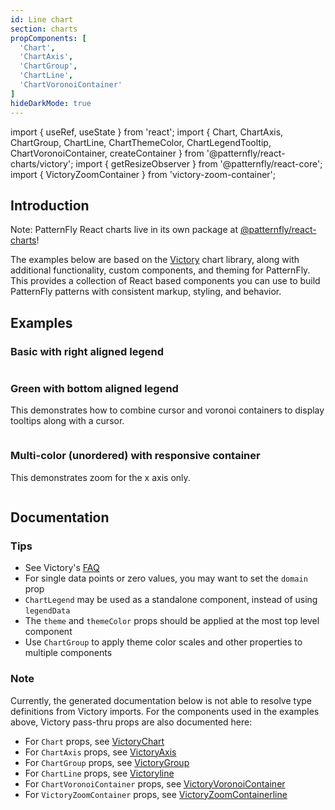 ```yaml
---
id: Line chart
section: charts
propComponents: [
  'Chart',
  'ChartAxis',
  'ChartGroup',
  'ChartLine',
  'ChartVoronoiContainer'
]
hideDarkMode: true
---
```


import { useRef, useState } from 'react';
import { Chart, ChartAxis, ChartGroup, ChartLine, ChartThemeColor, ChartLegendTooltip, ChartVoronoiContainer, createContainer } from '@patternfly/react-charts/victory';
import { getResizeObserver } from '@patternfly/react-core';
import { VictoryZoomContainer } from 'victory-zoom-container';

## Introduction
Note: PatternFly React charts live in its own package at [@patternfly/react-charts](https://www.npmjs.com/package/@patternfly/react-charts)!

The examples below are based on the [Victory](https://formidable.com/open-source/victory/docs/victory-chart/) chart library, along with additional functionality, custom components, and theming for PatternFly. This provides a collection of React based components you can use to build PatternFly patterns with consistent markup, styling, and behavior.

## Examples
### Basic with right aligned legend
```ts file = "ChartLineBasicRightLegend.tsx"

```

### Green with bottom aligned legend

This demonstrates how to combine cursor and voronoi containers to display tooltips along with a cursor.

```ts file = "ChartLineGreenBottomLegend.tsx"

```

### Multi-color (unordered) with responsive container

This demonstrates zoom for the x axis only.

```ts file = "ChartLineMultiColor.tsx"

```

## Documentation
### Tips
- See Victory's [FAQ](https://formidable.com/open-source/victory/docs/faq)
- For single data points or zero values, you may want to set the `domain` prop
- `ChartLegend` may be used as a standalone component, instead of using `legendData`
- The `theme` and `themeColor` props should be applied at the most top level component
- Use `ChartGroup` to apply theme color scales and other properties to multiple components

### Note
Currently, the generated documentation below is not able to resolve type definitions from Victory imports. For the 
components used in the examples above, Victory pass-thru props are also documented here:

- For `Chart` props, see [VictoryChart](https://formidable.com/open-source/victory/docs/victory-chart)
- For `ChartAxis` props, see [VictoryAxis](https://formidable.com/open-source/victory/docs/victory-axis)
- For `ChartGroup` props, see [VictoryGroup](https://formidable.com/open-source/victory/docs/victory-group)
- For `ChartLine` props, see [Victoryline](https://formidable.com/open-source/victory/docs/victory-line)
- For `ChartVoronoiContainer` props, see [VictoryVoronoiContainer](https://formidable.com/open-source/victory/docs/victory-voronoi-container)
- For `VictoryZoomContainer` props, see [VictoryZoomContainerline](https://formidable.com/open-source/victory/docs/victory-zoom-container)
